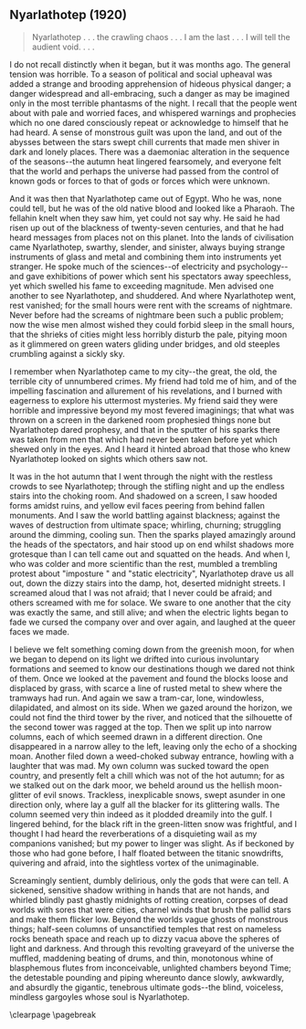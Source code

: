## Nyarlathotep  (1920)

> Nyarlathotep . . . the crawling chaos . . . I am the last . . . I will tell the audient void. . . .

I do not recall distinctly when it began, but it was months ago. The general
tension was horrible. To a season of political and social upheaval was added a strange and brooding
apprehension of hideous physical danger; a danger widespread and all-embracing, such a danger
as may be imagined only in the most terrible phantasms of the night. I recall that the people
went about with pale and worried faces, and whispered warnings and prophecies which no one dared
consciously repeat or acknowledge to himself that he had heard. A sense of monstrous guilt was
upon the land, and out of the abysses between the stars swept chill currents that made men shiver
in dark and lonely places. There was a daemoniac alteration in the sequence of the seasons--the
autumn heat lingered fearsomely, and everyone felt that the world and perhaps the universe had
passed from the control of known gods or forces to that of gods or forces which were unknown.

And it was then that Nyarlathotep came out of Egypt. Who he was, none could
tell, but he was of the old native blood and looked like a Pharaoh. The fellahin knelt when
they saw him, yet could not say why. He said he had risen up out of the blackness of twenty-seven
centuries, and that he had heard messages from places not on this planet. Into the lands of
civilisation came Nyarlathotep, swarthy, slender, and sinister, always buying strange instruments
of glass and metal and combining them into instruments yet stranger. He spoke much of the sciences--of
electricity and psychology--and gave exhibitions of power which sent his spectators away
speechless, yet which swelled his fame to exceeding magnitude. Men advised one another to see
Nyarlathotep, and shuddered. And where Nyarlathotep went, rest vanished; for the small hours
were rent with the screams of nightmare. Never before had the screams of nightmare been such
a public problem; now the wise men almost wished they could forbid sleep in the small hours,
that the shrieks of cities might less horribly disturb the pale, pitying moon as it glimmered
on green waters gliding under bridges, and old steeples crumbling against a sickly sky.

I remember when Nyarlathotep came to my city--the great, the old, the
terrible city of unnumbered crimes. My friend had told me of him, and of the impelling fascination
and allurement of his revelations, and I burned with eagerness to explore his uttermost mysteries.
My friend said they were horrible and impressive beyond my most fevered imaginings; that what
was thrown on a screen in the darkened room prophesied things none but Nyarlathotep dared prophesy,
and that in the sputter of his sparks there was taken from men that which had never been taken
before yet which shewed only in the eyes. And I heard it hinted abroad that those who knew Nyarlathotep
looked on sights which others saw not.

It was in the hot autumn that I went through the night with the restless crowds
to see Nyarlathotep; through the stifling night and up the endless stairs into the choking room.
And shadowed on a screen, I saw hooded forms amidst ruins, and yellow evil faces peering from
behind fallen monuments. And I saw the world battling against blackness; against the waves of
destruction from ultimate space; whirling, churning; struggling around the dimming, cooling
sun. Then the sparks played amazingly around the heads of the spectators, and hair stood up
on end whilst shadows more grotesque than I can tell came out and squatted on the heads. And
when I, who was colder and more scientific than the rest, mumbled a trembling protest about
"imposture " and  "static electricity", Nyarlathotep drave us all out,
down the dizzy stairs into the damp, hot, deserted midnight streets. I screamed aloud that I
was not afraid; that I never could be afraid; and others screamed with me for solace.
We sware to one another that the city was exactly the same, and still alive; and when
the electric lights began to fade we cursed the company over and over again, and laughed at
the queer faces we made.

I believe we felt something coming down from the greenish moon, for when we
began to depend on its light we drifted into curious involuntary formations and seemed to know
our destinations though we dared not think of them. Once we looked at the pavement and found
the blocks loose and displaced by grass, with scarce a line of rusted metal to shew where the
tramways had run. And again we saw a tram-car, lone, windowless, dilapidated, and almost on
its side. When we gazed around the horizon, we could not find the third tower by the river,
and noticed that the silhouette of the second tower was ragged at the top. Then we split up
into narrow columns, each of which seemed drawn in a different direction. One disappeared in
a narrow alley to the left, leaving only the echo of a shocking moan. Another filed down a weed-choked
subway entrance, howling with a laughter that was mad. My own column was sucked toward the open
country, and presently felt a chill which was not of the hot autumn; for as we stalked out on
the dark moor, we beheld around us the hellish moon-glitter of evil snows. Trackless, inexplicable
snows, swept asunder in one direction only, where lay a gulf all the blacker for its glittering
walls. The column seemed very thin indeed as it plodded dreamily into the gulf. I lingered behind,
for the black rift in the green-litten snow was frightful, and I thought I had heard the reverberations
of a disquieting wail as my companions vanished; but my power to linger was slight. As if beckoned
by those who had gone before, I half floated between the titanic snowdrifts, quivering and afraid,
into the sightless vortex of the unimaginable.

Screamingly sentient, dumbly delirious, only the gods that were can tell. A
sickened, sensitive shadow writhing in hands that are not hands, and whirled blindly past ghastly
midnights of rotting creation, corpses of dead worlds with sores that were cities, charnel winds
that brush the pallid stars and make them flicker low. Beyond the worlds vague ghosts of monstrous
things; half-seen columns of unsanctified temples that rest on nameless rocks beneath space
and reach up to dizzy vacua above the spheres of light and darkness. And through this revolting
graveyard of the universe the muffled, maddening beating of drums, and thin, monotonous whine
of blasphemous flutes from inconceivable, unlighted chambers beyond Time; the detestable pounding
and piping whereunto dance slowly, awkwardly, and absurdly the gigantic, tenebrous ultimate
gods--the blind, voiceless, mindless gargoyles whose soul is Nyarlathotep.  

\clearpage
\pagebreak